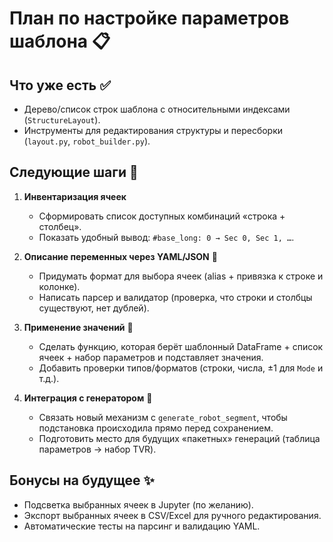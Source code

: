 ﻿# План по настройке параметров шаблона 📋

## Что уже есть ✅
- Дерево/список строк шаблона с относительными индексами (`StructureLayout`).
- Инструменты для редактирования структуры и пересборки (`layout.py`, `robot_builder.py`).

## Следующие шаги 🚀
1. **Инвентаризация ячеек**
   - Сформировать список доступных комбинаций «строка + столбец».
   - Показать удобный вывод: `#base_long: 0 → Sec 0, Sec 1, …`.

2. **Описание переменных через YAML/JSON** 🧾
   - Придумать формат для выбора ячеек (alias + привязка к строке и колонке).
   - Написать парсер и валидатор (проверка, что строки и столбцы существуют, нет дублей).

3. **Применение значений** 🔁
   - Сделать функцию, которая берёт шаблонный DataFrame + список ячеек + набор параметров и подставляет значения.
   - Добавить проверки типов/форматов (строки, числа, ±1 для `Mode` и т.д.).

4. **Интеграция с генератором** 🧩
   - Связать новый механизм с `generate_robot_segment`, чтобы подстановка происходила прямо перед сохранением.
   - Подготовить место для будущих «пакетных» генераций (таблица параметров → набор TVR).

## Бонусы на будущее ✨
- Подсветка выбранных ячеек в Jupyter (по желанию).
- Экспорт выбранных ячеек в CSV/Excel для ручного редактирования.
- Автоматические тесты на парсинг и валидацию YAML.
